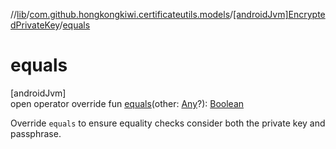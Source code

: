 //[lib](../../../index.md)/[com.github.hongkongkiwi.certificateutils.models](../index.md)/[[androidJvm]EncryptedPrivateKey](index.md)/[equals](equals.md)

# equals

[androidJvm]\
open operator override fun [equals](equals.md)(other: [Any](https://kotlinlang.org/api/latest/jvm/stdlib/kotlin/-any/index.html)?): [Boolean](https://kotlinlang.org/api/latest/jvm/stdlib/kotlin/-boolean/index.html)

Override `equals` to ensure equality checks consider both the private key and passphrase.
